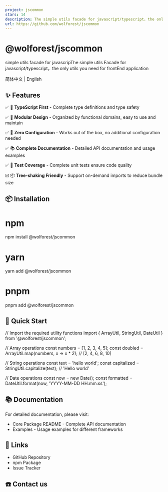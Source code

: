 ```yaml
---
project: jscommon
stars: 14
description: The simple utils facade for javascript/typescript，the only utils you need for frontEnd application
url: https://github.com/wolforest/jscommon
---
```


@wolforest/jscommon
===================

simple utils facade for javascripThe simple utils Facade for javascript/typescript，the only utils you need for frontEnd application

简体中文 | English

✨ Features
----------

✅ 🔧 **TypeScript First** - Complete type definitions and type safety

✅ 🎯 **Modular Design** - Organized by functional domains, easy to use and maintain

✅ 🚀 **Zero Configuration** - Works out of the box, no additional configuration needed

✅ 📚 **Complete Documentation** - Detailed API documentation and usage examples

✅ 🧪 **Test Coverage** - Complete unit tests ensure code quality

☑️ 📦 **Tree-shaking Friendly** - Support on-demand imports to reduce bundle size

📦 Installation
---------------

# npm
npm install @wolforest/jscommon

# yarn
yarn add @wolforest/jscommon

# pnpm
pnpm add @wolforest/jscommon

🚀 Quick Start
--------------

// Import the required utility functions
import { ArrayUtil, StringUtil, DateUtil } from '@wolforest/jscommon';

// Array operations
const numbers \= \[1, 2, 3, 4, 5\];
const doubled \= ArrayUtil.map(numbers, x \=> x \* 2); // \[2, 4, 6, 8, 10\]

// String operations
const text \= 'hello world';
const capitalized \= StringUtil.capitalize(text); // 'Hello world'

// Date operations
const now \= new Date();
const formatted \= DateUtil.format(now, 'YYYY-MM-DD HH:mm:ss');

📚 Documentation
----------------

For detailed documentation, please visit:

-   Core Package README - Complete API documentation
-   Examples - Usage examples for different frameworks

🔗 Links
--------

-   GitHub Repository
-   npm Package
-   Issue Tracker

☎️ Contact us
-------------
